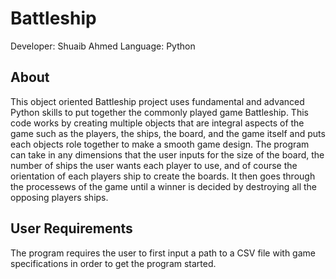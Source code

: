 # Battleship

Developer: Shuaib Ahmed
Language: Python

## About

This object oriented Battleship project uses fundamental and advanced Python skills to put together the commonly played game Battleship. This code works by creating multiple objects that are integral aspects of the game such as the players, the ships, the board, and the game itself and puts each objects role together to make a smooth game design. The program can take in any dimensions that the user inputs for the size of the board, the number of ships the user wants each player to use, and of course the orientation of each players ship to create the boards. It then goes through the processews of the game until a winner is decided by destroying all the opposing players ships. 

## User Requirements

The program requires the user to first input a path to a CSV file with game specifications in order to get the program started.
